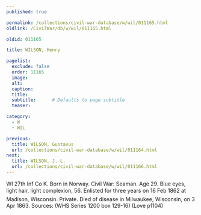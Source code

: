 ```yaml
---
published: true

permalink: /collections/civil-war-database/w/wil/011165.html
oldlink: /CivilWar/db/w/wil/011165.html

oldid: 011165

title: WILSON, Henry

pagelist:
  exclude: false
  order: 11165
  image: 
  alt:
  caption:
  title:
  subtitle:      # Defaults to page subtitle
  teaser:

category: 
  - W 
  - WIL

previous:
  title: WILSON, Gustavus
  url: /collections/civil-war-database/w/wil/011164.html  
next:
  title: WILSON, J. L.
  url: /collections/civil-war-database/w/wil/011166.html   
---
```

WI 27th Inf Co K. Born in Norway. Civil War: Seaman. Age 29. Blue eyes, light hair, light complexion, 5&#146;6&#148;. Enlisted for three years on 16 Feb 1862 at Madison, Wisconsin. Private. Died of disease in Milwaukee, Wisconsin, on 3 Apr 1863. Sources: (WHS Series 1200 box 129-16) (Love p1104)